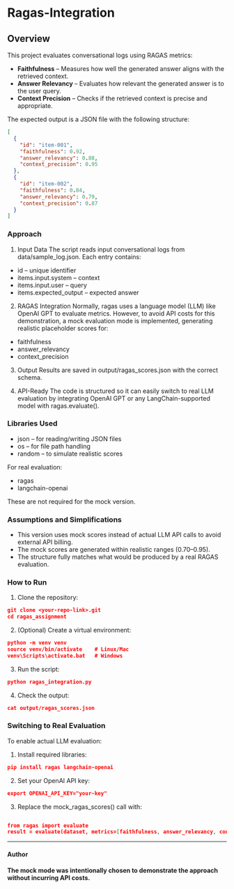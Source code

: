 # Ragas-Integration

## Overview
This project evaluates conversational logs using RAGAS metrics:
- **Faithfulness** – Measures how well the generated answer aligns with the retrieved context.
- **Answer Relevancy** – Evaluates how relevant the generated answer is to the user query.
- **Context Precision** – Checks if the retrieved context is precise and appropriate.

The expected output is a JSON file with the following structure:
```json
[
  {
    "id": "item-001",
    "faithfulness": 0.92,
    "answer_relevancy": 0.88,
    "context_precision": 0.95
  },
  {
    "id": "item-002",
    "faithfulness": 0.84,
    "answer_relevancy": 0.79,
    "context_precision": 0.87
  }
]
```

### Approach

1) Input Data
The script reads input conversational logs from data/sample_log.json.
Each entry contains:

- id – unique identifier
- items.input.system – context
- items.input.user – query
- items.expected_output – expected answer

2) RAGAS Integration
Normally, ragas uses a language model (LLM) like OpenAI GPT to evaluate metrics.
However, to avoid API costs for this demonstration, a mock evaluation mode is implemented, generating realistic placeholder scores for:

- faithfulness
- answer_relevancy
- context_precision

3) Output
Results are saved in output/ragas_scores.json with the correct schema.

4) API-Ready
The code is structured so it can easily switch to real LLM evaluation by integrating OpenAI GPT or any LangChain-supported model with ragas.evaluate().

### Libraries Used
- json – for reading/writing JSON files
- os – for file path handling
- random – to simulate realistic scores

For real evaluation:
- ragas
- langchain-openai

These are not required for the mock version.

### Assumptions and Simplifications
- This version uses mock scores instead of actual LLM API calls to avoid external API billing.
- The mock scores are generated within realistic ranges (0.70–0.95).
- The structure fully matches what would be produced by a real RAGAS evaluation.

### How to Run

1) Clone the repository:
```json
git clone <your-repo-link>.git
cd ragas_assignment
```

2) (Optional) Create a virtual environment:
  ```json
python -m venv venv
source venv/bin/activate    # Linux/Mac
venv\Scripts\activate.bat   # Windows
```

3) Run the script:
```json
python ragas_integration.py
```

4) Check the output:
 ```json
cat output/ragas_scores.json
```

### Switching to Real Evaluation
 To enable actual LLM evaluation:

1) Install required libraries:
```json
pip install ragas langchain-openai
```

2) Set your OpenAI API key:
```json
export OPENAI_API_KEY="your-key"
```

3) Replace the mock_ragas_scores() call with:
```json

from ragas import evaluate
result = evaluate(dataset, metrics=[faithfulness, answer_relevancy, context_precision], llm=ragas_llm)
```

-----------------------
#### Author  
#### The mock mode was intentionally chosen to demonstrate the approach without incurring API costs.
